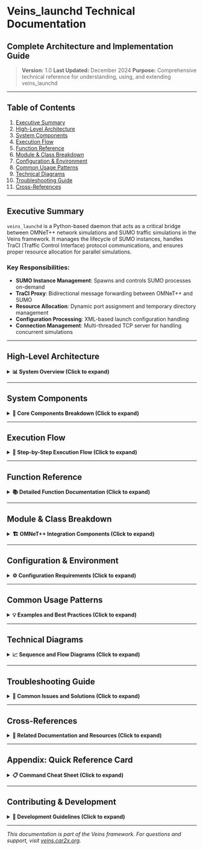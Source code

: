 # Veins_launchd Technical Documentation

## Complete Architecture and Implementation Guide

> **Version:** 1.0
> **Last Updated:** December 2024
> **Purpose:** Comprehensive technical reference for understanding, using, and extending veins_launchd

---

## Table of Contents

1. [Executive Summary](#executive-summary)
2. [High-Level Architecture](#high-level-architecture)
3. [System Components](#system-components)
4. [Execution Flow](#execution-flow)
5. [Function Reference](#function-reference)
6. [Module & Class Breakdown](#module--class-breakdown)
7. [Configuration & Environment](#configuration--environment)
8. [Common Usage Patterns](#common-usage-patterns)
9. [Technical Diagrams](#technical-diagrams)
10. [Troubleshooting Guide](#troubleshooting-guide)
11. [Cross-References](#cross-references)

---

## Executive Summary

`veins_launchd` is a Python-based daemon that acts as a critical bridge between OMNeT++ network simulations and SUMO traffic simulations in the Veins framework. It manages the lifecycle of SUMO instances, handles TraCI (Traffic Control Interface) protocol communications, and ensures proper resource allocation for parallel simulations.

### Key Responsibilities:

- **SUMO Instance Management**: Spawns and controls SUMO processes on-demand
- **TraCI Proxy**: Bidirectional message forwarding between OMNeT++ and SUMO
- **Resource Allocation**: Dynamic port assignment and temporary directory management
- **Configuration Processing**: XML-based launch configuration handling
- **Connection Management**: Multi-threaded TCP server for handling concurrent simulations

---

## High-Level Architecture

<details>
<summary><b>📊 System Overview (Click to expand)</b></summary>

<img src="doc/diagrams/ High-Level Architecture_Diagram.svg" alt="Description" width="700" height="700">

### Component Interaction Model

<img src="doc/diagrams/High-Level_Component-InterAction.svg" alt="Description" width="700" height="700">

### Key Design Principles

1. **Separation of Concerns**: Network simulation (OMNeT++) is decoupled from traffic simulation (SUMO)
2. **Scalability**: Multi-threaded design supports concurrent simulations
3. **Resource Isolation**: Each simulation runs in its own temporary directory
4. **Protocol Transparency**: Acts as a transparent proxy for TraCI messages
5. **Fault Tolerance**: Graceful handling of connection failures and SUMO crashes

</details>

---

## System Components

<details>
<summary><b>🔧 Core Components Breakdown (Click to expand)</b></summary>

### 1. TCP Socket Server

**Location:** `wait_for_connections()` function
**Purpose:** Main entry point that listens for incoming connections

```python
def wait_for_connections(sumo_command, shlex, sumo_port, bind_address,
                        do_daemonize, do_kill, pidfile, keep_temp):
    """
    Open TCP socket, wait for connections, call handle_connection for each
    """
```

**Key Features:**

- Binds to configurable address/port (default: 127.0.0.1:9999)
- Supports daemon mode for background execution
- Handles multiple concurrent connections via threading
- Graceful shutdown on SIGTERM/SIGINT

### 2. Connection Handler

**Location:** `handle_connection()` function
**Purpose:** Manages individual client connections

```python
def handle_connection(sumo_command, shlex, conn, addr, keep_temp):
    """
    Handle incoming connection.
    """
```

**Workflow:**

1. Reads launch configuration from client
2. Processes configuration
3. Spawns SUMO instance
4. Establishes proxy connection

### 3. Launch Configuration Parser

**Location:** `parse_launch_configuration()` function
**Purpose:** Extracts settings from XML configuration

```python
def parse_launch_configuration(launch_xml_string):
    """
    Returns tuple of options set in launch configuration
    """
```

**Parsed Elements:**

- `<basedir>`: Base directory for simulation files
- `<seed>`: Random seed for reproducibility
- `<copy>`: Files to copy to temporary directory

### 4. SUMO Process Manager

**Location:** `run_sumo()` function
**Purpose:** Spawns and manages SUMO subprocess

```python
def run_sumo(runpath, sumo_command, shlex, config_file_name,
            remote_port, seed, client_socket, unused_port_lock, keep_temp):
    """
    Actually run SUMO.
    """
```

**Responsibilities:**

- Creates log files for SUMO output
- Starts SUMO subprocess with proper configuration
- Establishes connection to SUMO's TraCI server
- Manages SUMO lifecycle (including termination)

### 5. Message Proxy

**Location:** `forward_connection()` function
**Purpose:** Bidirectional message forwarding

```python
def forward_connection(client_socket, server_socket, process):
    """
    Proxy connections until either socket runs out of data or process terminates.
    """
```

**Features:**

- Uses `select()` for efficient I/O multiplexing
- TCP_NODELAY for low-latency forwarding
- Handles connection failures gracefully

</details>

---

## Execution Flow

<details>
<summary><b>🔄 Step-by-Step Execution Flow (Click to expand)</b></summary>

### Phase 1: Initialization

1. **Daemon Startup**

   ```bash
   ./bin/veins_launchd -vv -p 9999
   ```

   - Parses command-line arguments
   - Configures logging
   - Opens TCP socket on specified port

2. **Socket Binding**
   - Creates socket with SO_REUSEADDR option
   - Binds to specified address/port
   - Starts listening for connections

### Phase 2: Connection Establishment

3. **Client Connection**

   - OMNeT++ simulation connects via TraCIScenarioManagerLaunchd
   - New thread spawned for each connection
   - Connection details logged

4. **Protocol Handshake**
   - Client may send CMD_GET_VERSION (0x00)
   - Server responds with API version info
   - Establishes protocol compatibility

### Phase 3: Configuration Reception

5. **Launch Configuration**

   - Client sends CMD_FILE_SEND (0x75) command
   - Contains "sumo-launchd.launch.xml" file
   - XML parsed for simulation parameters

6. **Configuration Processing**
   ```xml
   <?xml version="1.0"?>
   <launch>
     <basedir path="/path/to/simulation" />
     <seed value="1234" />
     <copy file="network.net.xml" />
     <copy file="routes.rou.xml" />
     <copy file="sumo.sumo.cfg" type="config" />
   </launch>
   ```

### Phase 4: SUMO Preparation

7. **Temporary Directory Creation**

   - Creates isolated workspace (prefix: "sumo-launchd-tmp-")
   - Copies specified files from basedir
   - Modifies SUMO config with dynamic port and seed

8. **Port Allocation**
   - Acquires lock on unused port finder
   - Finds available port for SUMO TraCI server
   - Updates configuration with port number

### Phase 5: SUMO Execution

9. **Process Launch**

   - Spawns SUMO subprocess
   - Redirects stdout/stderr to log files
   - Waits for SUMO to bind to TraCI port

10. **Connection to SUMO**
    - Attempts connection with exponential backoff
    - Maximum 10 retry attempts
    - Releases port lock after successful connection

### Phase 6: Proxy Mode

11. **Message Forwarding**
    - Enters bidirectional proxy mode
    - Forwards all TraCI messages between client and SUMO
    - Continues until connection closes or SUMO terminates

### Phase 7: Cleanup

12. **Termination**

    - Sends SIGTERM to SUMO process
    - Escalates to SIGKILL if necessary
    - Closes all sockets

13. **Resource Cleanup**
    - Removes temporary directory (unless --keep-temp)
    - Writes result XML with execution status
    - Thread exits

</details>

---

## Function Reference

<details>
<summary><b>📚 Detailed Function Documentation (Click to expand)</b></summary>

### Core Functions

#### `main()`

**Purpose:** Program entry point
**Parameters:** None (uses command-line arguments)
**Returns:** None
**Dependencies:** optparse, logging, signal

**Functionality:**

- Parses command-line options
- Sets up logging configuration
- Installs signal handlers
- Calls `wait_for_connections()`

---

#### `wait_for_connections(sumo_command, shlex, sumo_port, bind_address, do_daemonize, do_kill, pidfile, keep_temp)`

**Purpose:** Main server loop that accepts connections
**Parameters:**

- `sumo_command` (str): Command to execute SUMO
- `shlex` (bool): Whether to use shell parsing for command
- `sumo_port` (int): Port to listen on
- `bind_address` (str): IP address to bind to
- `do_daemonize` (bool): Run as daemon
- `do_kill` (bool): Kill existing daemon first
- `pidfile` (str): Path to PID file
- `keep_temp` (bool): Preserve temporary directories

**Returns:** None
**Dependencies:** socket, start_new_thread
**Error Handling:** Catches SystemExit, KeyboardInterrupt

---

#### `handle_connection(sumo_command, shlex, conn, addr, keep_temp)`

**Purpose:** Handles individual client connection
**Parameters:**

- `sumo_command` (str): SUMO executable command
- `shlex` (bool): Shell parsing flag
- `conn` (socket): Client socket connection
- `addr` (tuple): Client address (IP, port)
- `keep_temp` (bool): Preserve temp files flag

**Returns:** None
**Dependencies:** `read_launch_config()`, `handle_launch_configuration()`
**Error Handling:** Logs exceptions, ensures socket closure

---

#### `read_launch_config(conn)`

**Purpose:** Reads launch configuration from socket
**Parameters:**

- `conn` (socket): Client connection

**Returns:** str - Launch configuration XML
**Dependencies:** struct, socket
**Protocol Details:**

- Expects TraCI message format
- Handles CMD_GET_VERSION gracefully
- Validates CMD_FILE_SEND command

---

#### `parse_launch_configuration(launch_xml_string)`

**Purpose:** Parses XML launch configuration
**Parameters:**

- `launch_xml_string` (str): XML configuration string

**Returns:** tuple(basedir, copy_nodes, seed)
**Dependencies:** xml.dom.minidom
**Validation:**

- Checks for valid root element
- Ensures single basedir/seed nodes
- Default seed: 23423

---

#### `handle_launch_configuration(sumo_command, shlex, launch_xml_string, client_socket, keep_temp)`

**Purpose:** Processes complete launch configuration
**Parameters:**

- `sumo_command` (str): SUMO command
- `shlex` (bool): Shell parsing flag
- `launch_xml_string` (str): XML configuration
- `client_socket` (socket): Client connection
- `keep_temp` (bool): Preserve temp files

**Returns:** str - Result XML with execution status
**Dependencies:** tempfile, shutil
**Workflow:**

1. Creates temporary directory
2. Parses configuration
3. Finds unused port
4. Copies/modifies files
5. Runs SUMO
6. Cleans up resources

---

#### `run_sumo(runpath, sumo_command, shlex, config_file_name, remote_port, seed, client_socket, unused_port_lock, keep_temp)`

**Purpose:** Executes SUMO subprocess
**Parameters:**

- `runpath` (str): Temporary directory path
- `sumo_command` (str): SUMO executable
- `shlex` (bool): Use shell parsing
- `config_file_name` (str): SUMO config filename
- `remote_port` (int): Port for SUMO TraCI
- `seed` (int): Random seed
- `client_socket` (socket): Client connection
- `unused_port_lock` (UnusedPortLock): Port allocation lock
- `keep_temp` (bool): Preserve temp files

**Returns:** str - Result XML
**Dependencies:** subprocess, time, signal
**Error Handling:**

- OSError for process spawn failures
- socket.error for connection issues
- Timeout handling for SUMO termination

---

#### `forward_connection(client_socket, server_socket, process)`

**Purpose:** Proxies messages between client and SUMO
**Parameters:**

- `client_socket` (socket): OMNeT++ connection
- `server_socket` (socket): SUMO connection
- `process` (Popen): SUMO subprocess

**Returns:** None
**Dependencies:** select, socket
**Features:**

- Bidirectional forwarding
- Non-blocking I/O
- TCP_NODELAY for low latency

---

#### `copy_and_modify_files(basedir, copy_nodes, runpath, remote_port, seed)`

**Purpose:** Copies simulation files to temp directory
**Parameters:**

- `basedir` (str): Source directory
- `copy_nodes` (list): XML nodes describing files
- `runpath` (str): Destination directory
- `remote_port` (int): SUMO TraCI port
- `seed` (int): Random seed

**Returns:** str - Config filename
**Dependencies:** xml.dom.minidom, os
**Modifications:**

- Sets remote-port in config
- Sets seed value
- Disables random mode

---

#### `find_unused_port()`

**Purpose:** Finds available TCP port
**Parameters:** None
**Returns:** int - Available port number
**Dependencies:** socket
**Method:** Binds to port 0, lets OS assign

---

#### `daemonize(pidfile)`

**Purpose:** Detaches process to run as daemon
**Parameters:**

- `pidfile` (str): Path to PID file

**Returns:** None
**Dependencies:** os, sys, atexit
**Process:**

1. Double fork to prevent zombies
2. Creates new session
3. Writes PID file
4. Registers cleanup handler

### Helper Classes

#### `UnusedPortLock`

**Purpose:** Thread-safe port allocation
**Methods:**

- `acquire()`: Obtains lock
- `release()`: Releases lock
- `__enter__()/__exit__()`: Context manager support

**Class Variable:**

- `lock`: Shared thread lock

</details>

---

## Module & Class Breakdown

<details>
<summary><b>🏗️ OMNeT++ Integration Components (Click to expand)</b></summary>

### TraCIScenarioManagerLaunchd (C++)

**Location:** `src/veins/modules/mobility/traci/`

#### Class Hierarchy

```
TraCIScenarioManager
    └── TraCIScenarioManagerLaunchd
```

#### Key Methods

##### `initialize(int stage)`

**Purpose:** OMNeT++ initialization hook
**Functionality:**

- Reads launchConfig parameter from omnetpp.ini
- Sets default basedir to network file location
- Configures seed from simulation run number

##### `init_traci()`

**Purpose:** Establishes TraCI connection
**Workflow:**

1. Checks API version compatibility
2. Sends launch configuration via CMD_FILE_SEND
3. Waits for acknowledgment
4. Calls parent class initialization

#### Configuration Parameters

**omnetpp.ini settings:**

```ini
*.manager.host = "localhost"
*.manager.port = 9999
*.manager.launchConfig = xmldoc("erlangen.launchd.xml")
*.manager.autoShutdown = true
*.manager.updateInterval = 1s
```

### TraCI Protocol Constants

**Location:** `src/veins/modules/mobility/traci/TraCIConstants.h`

```cpp
namespace TraCIConstants {
    const uint8_t CMD_FILE_SEND = 0x75;
    const uint8_t CMD_GET_VERSION = 0x00;
    const uint8_t RTYPE_OK = 0x00;
    const uint8_t RTYPE_NOTIMPLEMENTED = 0x01;
}
```

### Message Format

#### TraCI Message Structure

```
┌────────────┬────────────┬────────────┬──────────────┐
│ Msg Length │ Cmd Length │ Command ID │ Command Data │
│  (4 bytes) │  (1 byte)  │  (1 byte)  │  (variable)  │
└────────────┴────────────┴────────────┴──────────────┘
```

#### CMD_FILE_SEND Payload

```
┌──────────────┬──────────────┬──────────────┬──────────────┐
│ Filename Len │   Filename   │  Data Length │     Data     │
│   (4 bytes)  │  (variable)  │   (4 bytes)  │  (variable)  │
└──────────────┴──────────────┴──────────────┴──────────────┘
```

</details>

---

## Configuration & Environment

<details>
<summary><b>⚙️ Configuration Requirements (Click to expand)</b></summary>

### Command-Line Options

```bash
veins_launchd [options]

Options:
  -h, --help            Show help message and exit
  -c COMMAND, --command=COMMAND
                        Run SUMO as COMMAND [default: sumo]
  -s, --shlex           Treat command as shell string, replace {} with params
  -p PORT, --port=PORT  Listen for connections on PORT [default: 9999]
  -b ADDRESS, --bind=ADDRESS
                        Bind to ADDRESS [default: 127.0.0.1]
  -L LOGFILE, --logfile=LOGFILE
                        Log messages to LOGFILE [default: /tmp/sumo-launchd.log]
  -v, --verbose         Increase verbosity (can be used multiple times)
  -q, --quiet           Decrease verbosity
  -d, --daemon          Detach and run as daemon
  -k, --kill            Send SIGTERM to running daemon first
  -P PIDFILE, --pidfile=PIDFILE
                        PID file location [default: /tmp/sumo-launchd.pid]
  -t, --keep-temp       Keep all temporary files
```

### Environment Variables

| Variable    | Purpose                           | Default      |
| ----------- | --------------------------------- | ------------ |
| `PATH`      | Must include SUMO binary location | System PATH  |
| `SUMO_HOME` | SUMO installation directory       | Not required |
| `TMPDIR`    | Temporary file location           | `/tmp`       |

### Launch Configuration XML Schema

```xml
<?xml version="1.0"?>
<launch>
    <!-- Optional: Base directory for files -->
    <basedir path="/absolute/path/to/files" />

    <!-- Optional: Random seed (default: 23423) -->
    <seed value="12345" />

    <!-- Required: Files to copy -->
    <copy file="network.net.xml" />
    <copy file="routes.rou.xml" />
    <copy file="additional.xml" />

    <!-- Required: SUMO configuration (must have type="config") -->
    <copy file="simulation.sumo.cfg" type="config" />
</launch>
```

### SUMO Configuration Modifications

The daemon automatically modifies the SUMO configuration:

```xml
<!-- Added/Modified by veins_launchd -->
<remote-port value="[dynamic_port]" />
<seed value="[specified_seed]" />
<random value="false" />
```

### Directory Structure

```
/tmp/sumo-launchd-tmp-XXXXXX/
├── network.net.xml           # Network topology
├── routes.rou.xml            # Vehicle routes
├── simulation.sumo.cfg       # Modified config
├── sumo-launchd.out.log     # SUMO stdout
└── sumo-launchd.err.log     # SUMO stderr
```

### Logging Configuration

**Log Levels:**

- ERROR: Critical failures only
- WARN: Warnings and errors (default)
- INFO: General information (-v)
- DEBUG: Detailed debugging (-vv)

**Log Format:**

```
[TIMESTAMP] [LEVEL] [MODULE] Message
```

</details>

---

## Common Usage Patterns

<details>
<summary><b>💡 Examples and Best Practices (Click to expand)</b></summary>

### Basic Usage

#### 1. Starting the Daemon

```bash
# Foreground mode with verbose logging
./bin/veins_launchd -vv

# Background daemon mode
./bin/veins_launchd -d

# Custom port and logging
./bin/veins_launchd -p 8888 -L /var/log/veins.log -v
```

#### 2. OMNeT++ Configuration

```ini
[General]
*.manager.moduleType = "TraCIScenarioManagerLaunchd"
*.manager.host = "localhost"
*.manager.port = 9999
*.manager.launchConfig = xmldoc("launch.xml")
```

#### 3. Launch Configuration Examples

**Simple Configuration:**

```xml
<?xml version="1.0"?>
<launch>
    <copy file="simple.net.xml" />
    <copy file="simple.rou.xml" />
    <copy file="simple.sumo.cfg" type="config" />
</launch>
```

**Complex Configuration with Custom Paths:**

```xml
<?xml version="1.0"?>
<launch>
    <basedir path="/home/user/simulations/urban" />
    <seed value="42" />
    <copy file="manhattan.net.xml" />
    <copy file="traffic.rou.xml" />
    <copy file="pedestrians.rou.xml" />
    <copy file="tls.add.xml" />
    <copy file="urban.sumo.cfg" type="config" />
</launch>
```

### Advanced Patterns

#### Running Multiple Simulations

```bash
# Start multiple daemons on different ports
./bin/veins_launchd -p 9999 -P /tmp/veins1.pid &
./bin/veins_launchd -p 9998 -P /tmp/veins2.pid &
```

#### Using Custom SUMO Binaries

```bash
# Use specific SUMO version
./bin/veins_launchd -c /opt/sumo-1.8.0/bin/sumo

# Use SUMO-GUI for debugging
./bin/veins_launchd -c sumo-gui

# Use shell command with parameters
./bin/veins_launchd -s -c "sumo --step-length 0.1 {}"
```

#### Debugging Failed Simulations

```bash
# Keep temporary files for inspection
./bin/veins_launchd -vv --keep-temp

# Check logs after failure
tail -f /tmp/sumo-launchd.log
ls -la /tmp/sumo-launchd-tmp-*/
cat /tmp/sumo-launchd-tmp-*/sumo-launchd.err.log
```

### Performance Optimization

#### 1. Connection Pooling

- Reuse daemon instance for multiple simulations
- Reduces startup overhead

#### 2. Resource Limits

```bash
# Increase file descriptor limit
ulimit -n 4096

# Set process priority
nice -n -5 ./bin/veins_launchd
```

#### 3. Network Optimization

- Use localhost for same-machine setups
- Consider Unix domain sockets for future versions

### Security Considerations

#### 1. Bind to Localhost Only

```bash
# Secure: Local connections only
./bin/veins_launchd -b 127.0.0.1

# Insecure: Accepts remote connections
./bin/veins_launchd -b 0.0.0.0  # AVOID!
```

#### 2. File System Permissions

```bash
# Set restrictive permissions on temp directory
export TMPDIR=/secure/tmp
chmod 700 /secure/tmp
```

#### 3. Process Isolation

- Run as non-root user
- Use separate user for production

</details>

---

## Technical Diagrams

<details>
<summary><b>📈 Sequence and Flow Diagrams (Click to expand)</b></summary>

### High-Level Architecture Diagram

<img src="doc/diagrams/ High-Level Architecture_Diagram.svg" alt="Description" width="700" height="700">

### High-Level Sequence Diagram

<img src="doc/diagrams/High_level_sequence.svg" alt="Description" width="700" height="700">

### Connection Establishment Sequence

<img src="doc/diagrams/Connection_establishment.svg" alt="Description" width="700" height="700">

### State Machine Diagram

<img src="doc/diagrams/State_machine.svg" alt="Description" width="700" height="700">

### Data Flow Diagram

<img src="doc/diagrams/Data_flow.svg" alt="Description" width="600" height="600">

### Component Interaction Timeline

```
Time →
│
├─ T0: Daemon startup
│  └─ Socket bind on port 9999
│
├─ T1: Client connection
│  ├─ Thread spawn
│  └─ Socket accept
│
├─ T2: Configuration reception
│  ├─ Read TraCI message
│  └─ Parse XML
│
├─ T3: Resource allocation
│  ├─ Create temp directory
│  ├─ Copy files
│  └─ Find free port
│
├─ T4: SUMO launch
│  ├─ Spawn subprocess
│  └─ Wait for TraCI bind
│
├─ T5: Proxy establishment
│  ├─ Connect to SUMO
│  └─ Enter forwarding loop
│
├─ T6: Simulation execution
│  └─ Bidirectional message flow
│
├─ T7: Termination
│  ├─ Client disconnect
│  ├─ SUMO shutdown
│  └─ Resource cleanup
│
└─ T8: Ready for next connection
```

</details>

---

## Troubleshooting Guide

<details>
<summary><b>🔧 Common Issues and Solutions (Click to expand)</b></summary>

### Connection Issues

#### Problem: "Connection refused" error

**Symptoms:**

```
Error: Connection to TraCI server refused
```

**Solutions:**

1. Check daemon is running: `ps aux | grep veins_launchd`
2. Verify port: `netstat -an | grep 9999`
3. Check firewall: `sudo iptables -L`
4. Start daemon: `./bin/veins_launchd -vv`

#### Problem: "Address already in use"

**Symptoms:**

```
OSError: [Errno 98] Address already in use
```

**Solutions:**

1. Kill existing daemon: `./bin/veins_launchd -k`
2. Find process: `lsof -i :9999`
3. Use different port: `./bin/veins_launchd -p 9998`

### SUMO Launch Issues

#### Problem: SUMO fails to start

**Symptoms:**

```
Could not start SUMO: [Errno 2] No such file or directory
```

**Solutions:**

1. Check SUMO installation: `which sumo`
2. Specify full path: `-c /usr/local/bin/sumo`
3. Verify PATH: `echo $PATH`
4. Install SUMO: `apt-get install sumo`

#### Problem: SUMO crashes immediately

**Symptoms:**

```
Exited with error code 1
Check sumo-launchd.err.log
```

**Solutions:**

1. Keep temp files: `--keep-temp`
2. Check error log: `/tmp/sumo-launchd-tmp-*/sumo-launchd.err.log`
3. Validate network file: `sumo --net-file network.net.xml`
4. Check routes: `sumo --route-files routes.rou.xml`

### Configuration Issues

#### Problem: Invalid launch configuration

**Symptoms:**

```
RuntimeError: launch config root element not <launch>
```

**Solutions:**

1. Validate XML syntax
2. Check root element is `<launch>`
3. Ensure config file has `type="config"`
4. Verify file paths exist

#### Problem: Files not found

**Symptoms:**

```
RuntimeError: file "network.net.xml" does not exist
```

**Solutions:**

1. Check basedir setting
2. Use absolute paths
3. Verify file permissions
4. Check working directory

### Performance Issues

#### Problem: Slow simulation startup

**Symptoms:**

- Long delay before simulation starts
- High CPU usage during initialization

**Solutions:**

1. Reduce file sizes
2. Use binary formats
3. Increase connection timeout
4. Profile with `--keep-temp`

#### Problem: Message forwarding lag

**Symptoms:**

- Delayed vehicle updates
- Choppy movement

**Solutions:**

1. Check network latency
2. Disable Nagle: TCP_NODELAY is set
3. Increase socket buffer size
4. Use localhost instead of IP

### Debug Techniques

#### Enable Maximum Logging

```bash
./bin/veins_launchd -vv -L debug.log --keep-temp
```

#### Monitor in Real-Time

```bash
tail -f /tmp/sumo-launchd.log
strace -p $(pidof python3)
tcpdump -i lo port 9999
```

#### Analyze Temp Directory

```bash
find /tmp/sumo-launchd-tmp-* -type f -exec ls -la {} \;
grep ERROR /tmp/sumo-launchd-tmp-*/sumo-launchd.err.log
```

</details>

---

## Cross-References

<details>
<summary><b>🔗 Related Documentation and Resources (Click to expand)</b></summary>

### Internal References

#### Veins Components

- [TraCIScenarioManager](src/veins/modules/mobility/traci/TraCIScenarioManager.h) - Base class for TraCI management
- [TraCIConnection](src/veins/modules/mobility/traci/TraCIConnection.h) - Low-level TraCI protocol handling
- [TraCICommandInterface](src/veins/modules/mobility/traci/TraCICommandInterface.h) - High-level TraCI commands
- [TraCIConstants](src/veins/modules/mobility/traci/TraCIConstants.h) - Protocol constants and definitions

#### Example Configurations

- [erlangen.launchd.xml](examples/veins/erlangen.launchd.xml) - Sample launch configuration
- [omnetpp.ini](examples/veins/omnetpp.ini) - OMNeT++ configuration example
- [RSUExampleScenario.ned](examples/veins/RSUExampleScenario.ned) - Network description

### External References

#### SUMO Documentation

- [TraCI Protocol Specification](https://sumo.dlr.de/docs/TraCI/Protocol.html)
- [SUMO Configuration](https://sumo.dlr.de/docs/sumo.html)
- [Network Building](https://sumo.dlr.de/docs/Networks/PlainXML.html)

#### OMNeT++ Resources

- [OMNeT++ Manual](https://omnetpp.org/documentation/)
- [NED Language](https://doc.omnetpp.org/omnetpp/manual/#cha:ned-lang)
- [Configuration Reference](https://doc.omnetpp.org/omnetpp/manual/#cha:config-reference)

#### Veins Documentation

- [Official Website](http://veins.car2x.org/)
- [Veins Tutorial](http://veins.car2x.org/tutorial/)
- [API Documentation](http://veins.car2x.org/documentation/)

### Related Papers

1. **"Bidirectionally Coupled Network and Road Traffic Simulation for Improved IVC Analysis"**

   - Sommer, C., German, R., & Dressler, F. (2011)
   - IEEE Transactions on Mobile Computing

2. **"Veins: The Open Source Vehicular Network Simulation Framework"**
   - Sommer, C., et al. (2019)
   - Recent Advances in Network Simulation

### Community Resources

- [Veins Mailing List](http://veins.car2x.org/support/)
- [GitHub Repository](https://github.com/sommer/veins)
- [Stack Overflow Tag](https://stackoverflow.com/questions/tagged/veins)

</details>

---

## Appendix: Quick Reference Card

<details>
<summary><b>📋 Command Cheat Sheet (Click to expand)</b></summary>

### Essential Commands

```bash
# Start daemon (foreground, verbose)
./bin/veins_launchd -vv

# Start daemon (background)
./bin/veins_launchd -d

# Stop daemon
./bin/veins_launchd -k

# Custom configuration
./bin/veins_launchd -p 8888 -c sumo-gui -vv --keep-temp

# Check status
ps aux | grep veins_launchd
netstat -tlnp | grep 9999
tail -f /tmp/sumo-launchd.log
```

### Configuration Templates

**Minimal launch.xml:**

```xml
<?xml version="1.0"?>
<launch>
    <copy file="network.net.xml" />
    <copy file="routes.rou.xml" />
    <copy file="config.sumo.cfg" type="config" />
</launch>
```

**Full launch.xml:**

```xml
<?xml version="1.0"?>
<launch>
    <basedir path="/path/to/files" />
    <seed value="12345" />
    <copy file="network.net.xml" />
    <copy file="routes.rou.xml" />
    <copy file="additional.xml" />
    <copy file="config.sumo.cfg" type="config" />
</launch>
```

**OMNeT++ Configuration:**

```ini
*.manager.moduleType = "org.car2x.veins.modules.mobility.traci.TraCIScenarioManagerLaunchd"
*.manager.updateInterval = 0.1s
*.manager.host = "localhost"
*.manager.port = 9999
*.manager.autoShutdown = true
*.manager.launchConfig = xmldoc("launch.xml")
```

### Debugging Workflow

1. **Enable verbose logging:** `-vv`
2. **Keep temporary files:** `--keep-temp`
3. **Check daemon log:** `/tmp/sumo-launchd.log`
4. **Check SUMO logs:** `/tmp/sumo-launchd-tmp-*/sumo-launchd.*.log`
5. **Validate configuration:** `xmllint --noout launch.xml`
6. **Test SUMO directly:** `sumo -c config.sumo.cfg`

</details>

---

## Contributing & Development

<details>
<summary><b>👥 Development Guidelines (Click to expand)</b></summary>

### Code Style

- Python 3 compatible
- PEP 8 compliance
- Comprehensive docstrings
- Type hints (future enhancement)

### Testing

```bash
# Unit tests (to be added)
python -m pytest tests/

# Integration test
./test_veins_launchd.sh
```

### Future Enhancements

1. **WebSocket support** for browser-based clients
2. **REST API** for configuration management
3. **Metrics collection** for performance monitoring
4. **Docker container** for isolated execution
5. **Kubernetes operator** for cloud deployment

### Contributing Process

1. Fork repository
2. Create feature branch
3. Write tests
4. Submit pull request
5. Update documentation

</details>

---

_This documentation is part of the Veins framework. For questions and support, visit [veins.car2x.org](http://veins.car2x.org/)._
